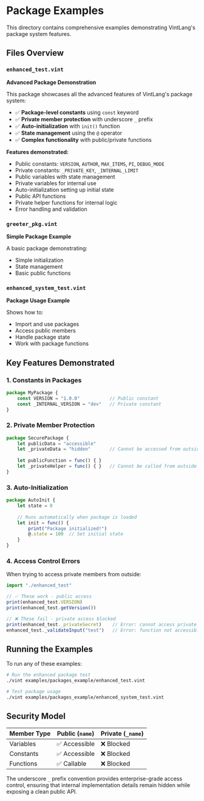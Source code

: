 # Package Examples

This directory contains comprehensive examples demonstrating VintLang's package system features.

## Files Overview

### `enhanced_test.vint`
**Advanced Package Demonstration**

This package showcases all the advanced features of VintLang's package system:

- ✅ **Package-level constants** using `const` keyword
- ✅ **Private member protection** with underscore `_` prefix
- ✅ **Auto-initialization** with `init()` function
- ✅ **State management** using the `@` operator
- ✅ **Complex functionality** with public/private functions

**Features demonstrated:**
- Public constants: `VERSION`, `AUTHOR`, `MAX_ITEMS`, `PI`, `DEBUG_MODE`
- Private constants: `_PRIVATE_KEY`, `_INTERNAL_LIMIT`
- Public variables with state management
- Private variables for internal use
- Auto-initialization setting up initial state
- Public API functions
- Private helper functions for internal logic
- Error handling and validation

### `greeter_pkg.vint`
**Simple Package Example**

A basic package demonstrating:
- Simple initialization
- State management
- Basic public functions

### `enhanced_system_test.vint`
**Package Usage Example**

Shows how to:
- Import and use packages
- Access public members
- Handle package state
- Work with package functions

## Key Features Demonstrated

### 1. Constants in Packages
```js
package MyPackage {
    const VERSION = "1.0.0"           // Public constant
    const _INTERNAL_VERSION = "dev"   // Private constant
}
```

### 2. Private Member Protection
```js
package SecurePackage {
    let publicData = "accessible"
    let _privateData = "hidden"       // Cannot be accessed from outside
    
    let publicFunction = func() { }
    let _privateHelper = func() { }   // Cannot be called from outside
}
```

### 3. Auto-Initialization
```js
package AutoInit {
    let state = 0
    
    // Runs automatically when package is loaded
    let init = func() {
        print("Package initialized!")
        @.state = 100  // Set initial state
    }
}
```

### 4. Access Control Errors

When trying to access private members from outside:

```js
import "./enhanced_test"

// ✅ These work - public access
print(enhanced_test.VERSION)
print(enhanced_test.getVersion())

// ❌ These fail - private access blocked
print(enhanced_test._privateSecret)    // Error: cannot access private property
enhanced_test._validateInput("test")   // Error: function not accessible
```

## Running the Examples

To run any of these examples:

```bash
# Run the enhanced package test
./vint examples/packages_example/enhanced_test.vint

# Test package usage
./vint examples/packages_example/enhanced_system_test.vint
```

## Security Model

| Member Type | Public (`name`) | Private (`_name`) |
|-------------|----------------|-------------------|
| Variables | ✅ Accessible | ❌ Blocked |
| Constants | ✅ Accessible | ❌ Blocked |
| Functions | ✅ Callable | ❌ Blocked |

The underscore `_` prefix convention provides enterprise-grade access control, ensuring that internal implementation details remain hidden while exposing a clean public API.